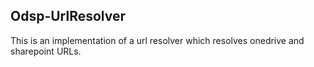 ## Odsp-UrlResolver

This is an implementation of a url resolver which resolves onedrive and sharepoint URLs.
